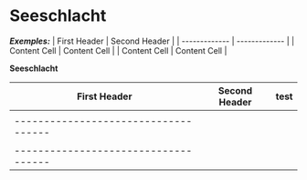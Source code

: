 # Seeschlacht
**_Exemples:_**
| First Header  | Second Header |
| ------------- | ------------- |
| Content Cell  | Content Cell  |
| Content Cell  | Content Cell  |

**Seeschlacht**



| First Header  | Second Header | test |
| ------------- | ------------- | ---- |
|                                      |
| ------------------------------------ |
|          |                |          |
| ------------------------------------ |

 

